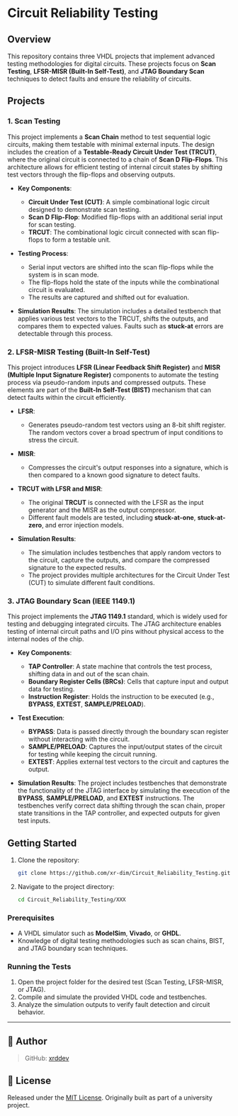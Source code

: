 # Circuit Reliability Testing

## Overview

This repository contains three VHDL projects that implement advanced testing methodologies for digital circuits. These projects focus on **Scan Testing**, **LFSR-MISR (Built-In Self-Test)**, and **JTAG Boundary Scan** techniques to detect faults and ensure the reliability of circuits.

## Projects

### 1. **Scan Testing**

This project implements a **Scan Chain** method to test sequential logic circuits, making them testable with minimal external inputs. The design includes the creation of a **Testable-Ready Circuit Under Test (TRCUT)**, where the original circuit is connected to a chain of **Scan D Flip-Flops**. This architecture allows for efficient testing of internal circuit states by shifting test vectors through the flip-flops and observing outputs.

- **Key Components**:
  
  - **Circuit Under Test (CUT)**: A simple combinational logic circuit designed to demonstrate scan testing.
  - **Scan D Flip-Flop**: Modified flip-flops with an additional serial input for scan testing.
  - **TRCUT**: The combinational logic circuit connected with scan flip-flops to form a testable unit.

- **Testing Process**:
  
  - Serial input vectors are shifted into the scan flip-flops while the system is in scan mode.
  - The flip-flops hold the state of the inputs while the combinational circuit is evaluated.
  - The results are captured and shifted out for evaluation.

- **Simulation Results**:
  The simulation includes a detailed testbench that applies various test vectors to the TRCUT, shifts the outputs, and compares them to expected values. Faults such as **stuck-at** errors are detectable through this process.

### 2. **LFSR-MISR Testing (Built-In Self-Test)**

This project introduces **LFSR (Linear Feedback Shift Register)** and **MISR (Multiple Input Signature Register)** components to automate the testing process via pseudo-random inputs and compressed outputs. These elements are part of the **Built-In Self-Test (BIST)** mechanism that can detect faults within the circuit efficiently.

- **LFSR**: 
  
  - Generates pseudo-random test vectors using an 8-bit shift register. The random vectors cover a broad spectrum of input conditions to stress the circuit.

- **MISR**:
  
  - Compresses the circuit's output responses into a signature, which is then compared to a known good signature to detect faults.

- **TRCUT with LFSR and MISR**:
  
  - The original **TRCUT** is connected with the LFSR as the input generator and the MISR as the output compressor.
  - Different fault models are tested, including **stuck-at-one**, **stuck-at-zero**, and error injection models.

- **Simulation Results**:
  
  - The simulation includes testbenches that apply random vectors to the circuit, capture the outputs, and compare the compressed signature to the expected results.
  - The project provides multiple architectures for the Circuit Under Test (CUT) to simulate different fault conditions.

### 3. **JTAG Boundary Scan (IEEE 1149.1)**

This project implements the **JTAG 1149.1** standard, which is widely used for testing and debugging integrated circuits. The JTAG architecture enables testing of internal circuit paths and I/O pins without physical access to the internal nodes of the chip.

- **Key Components**:
  
  - **TAP Controller**: A state machine that controls the test process, shifting data in and out of the scan chain.
  - **Boundary Register Cells (BRCs)**: Cells that capture input and output data for testing.
  - **Instruction Register**: Holds the instruction to be executed (e.g., **BYPASS**, **EXTEST**, **SAMPLE/PRELOAD**).

- **Test Execution**:
  
  - **BYPASS**: Data is passed directly through the boundary scan register without interacting with the circuit.
  - **SAMPLE/PRELOAD**: Captures the input/output states of the circuit for testing while keeping the circuit running.
  - **EXTEST**: Applies external test vectors to the circuit and captures the output.

- **Simulation Results**:
  The project includes testbenches that demonstrate the functionality of the JTAG interface by simulating the execution of the **BYPASS**, **SAMPLE/PRELOAD**, and **EXTEST** instructions. The testbenches verify correct data shifting through the scan chain, proper state transitions in the TAP controller, and expected outputs for given test inputs.

## Getting Started

1. Clone the repository:
   
   ```bash
   git clone https://github.com/xr-dim/Circuit_Reliability_Testing.git
   ```
2. Navigate to the project directory:
   
   ```bash
   cd Circuit_Reliability_Testing/ΧΧΧ
   ```

### Prerequisites

- A VHDL simulator such as **ModelSim**, **Vivado**, or **GHDL**.
- Knowledge of digital testing methodologies such as scan chains, BIST, and JTAG boundary scan techniques.

### Running the Tests

1. Open the project folder for the desired test (Scan Testing, LFSR-MISR, or JTAG).
2. Compile and simulate the provided VHDL code and testbenches.
3. Analyze the simulation outputs to verify fault detection and circuit behavior.

---
## 👤 Author

> GitHub: [xrddev](https://github.com/xrddev)


## 📝 License

Released under the [MIT License](LICENSE). Originally built as part of a university project.
